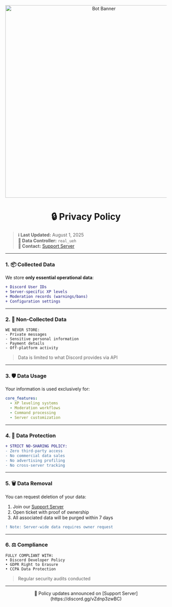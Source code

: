 <p align="center">
  <img src="https://i.postimg.cc/pdtZgG3k/1753921999022-e042c316-aabc-43e0-802c-e9c701c9cab4.png" alt="Bot Banner" width="600">
</p>

<h1 align="center">🔒 Privacy Policy</h1>

> **ℹ️ Last Updated:** August 1, 2025  
> **👤 Data Controller:** `real_ueh`  
> **💬 Contact:** [Support Server](https://discord.gg/vZdnp3zwBC)

---

### **1. 📦 Collected Data**  
We store **only essential operational data**:
```diff
+ Discord User IDs
+ Server-specific XP levels
+ Moderation records (warnings/bans)
+ Configuration settings
```

---

### **2. 🚫 Non-Collected Data**  
```fix
WE NEVER STORE:
- Private messages
- Sensitive personal information
- Payment details
- Off-platform activity
```
> Data is limited to what Discord provides via API

---

### **3. 🛡️ Data Usage**  
Your information is used exclusively for:
```yaml
core_features:
  - XP leveling systems
  - Moderation workflows
  - Command processing
  - Server customization
```

---

### **4. 🔐 Data Protection**  
```diff
+ STRICT NO-SHARING POLICY:
- Zero third-party access
- No commercial data sales
- No advertising profiling
- No cross-server tracking
```

---

### **5. 🗑️ Data Removal**  
You can request deletion of your data:
1. Join our [Support Server](https://discord.gg/vZdnp3zwBC)
2. Open ticket with proof of ownership
3. All associated data will be purged within 7 days
```diff
! Note: Server-wide data requires owner request
```

---

### **6. ⚖️ Compliance**  
```fix
FULLY COMPLIANT WITH:
• Discord Developer Policy
• GDPR Right to Erasure
• CCPA Data Protection
```
> Regular security audits conducted

---

<p align="center">
  🔄 Policy updates announced on [Support Server](https://discord.gg/vZdnp3zwBC)
</p>
